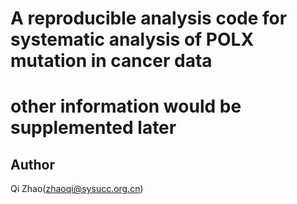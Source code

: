 # A reproducible analysis code for systematic analysis of POLX mutation in cancer data  

# other information would be supplemented later

## Author 
Qi Zhao(zhaoqi@sysucc.org.cn)
